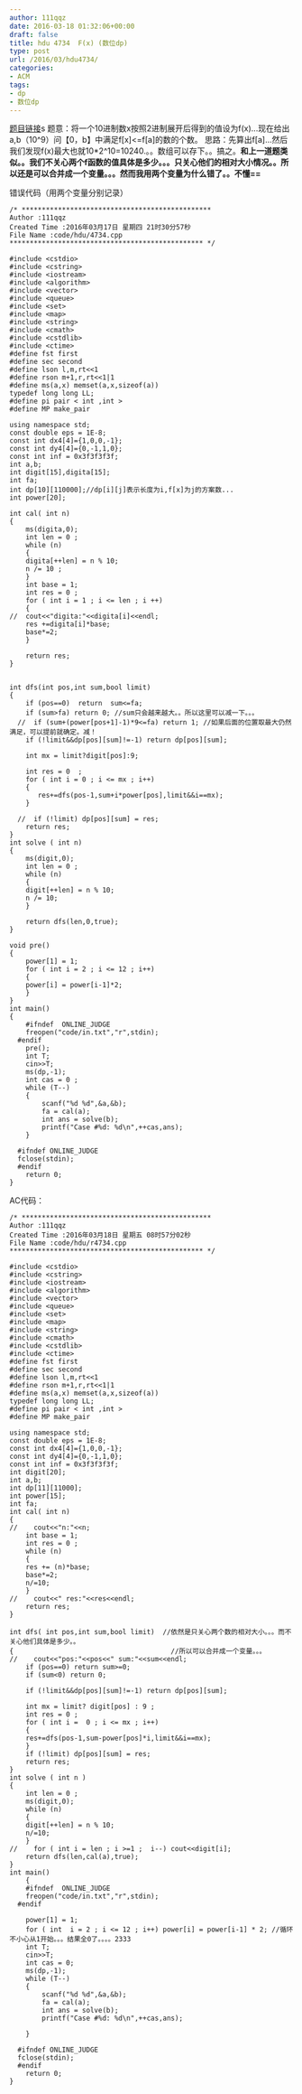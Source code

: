 ```yaml
---
author: 111qqz
date: 2016-03-18 01:32:06+00:00
draft: false
title: hdu 4734  F(x) (数位dp)
type: post
url: /2016/03/hdu4734/
categories:
- ACM
tags:
- dp
- 数位dp
---
```


[题目链接](http://acm.hdu.edu.cn/showproblem.php?pid=4734)s
题意：将一个10进制数x按照2进制展开后得到的值设为f(x)...现在给出a,b（10^9）问【0，b】中满足f[x]<=f[a]的数的个数。
思路：先算出f[a]...然后我们发现f(x)最大也就10*2^10=10240.。。数组可以存下。。搞之。**和上一道题类似。。我们不关心两个f函数的值具体是多少。。。只关心他们的相对大小情况。。所以还是可以合并成一个变量。。。然而我用两个变量为什么错了。。不懂==**



错误代码（用两个变量分别记录）



    
    /* ***********************************************
    Author :111qqz
    Created Time :2016年03月17日 星期四 21时30分57秒
    File Name :code/hdu/4734.cpp
    ************************************************ */
    
    #include <cstdio>
    #include <cstring>
    #include <iostream>
    #include <algorithm>
    #include <vector>
    #include <queue>
    #include <set>
    #include <map>
    #include <string>
    #include <cmath>
    #include <cstdlib>
    #include <ctime>
    #define fst first
    #define sec second
    #define lson l,m,rt<<1
    #define rson m+1,r,rt<<1|1
    #define ms(a,x) memset(a,x,sizeof(a))
    typedef long long LL;
    #define pi pair < int ,int >
    #define MP make_pair
    
    using namespace std;
    const double eps = 1E-8;
    const int dx4[4]={1,0,0,-1};
    const int dy4[4]={0,-1,1,0};
    const int inf = 0x3f3f3f3f;
    int a,b;
    int digit[15],digita[15];
    int fa;
    int dp[10][110000];//dp[i][j]表示长度为i,f[x]为j的方案数...
    int power[20];
    
    int cal( int n)
    {
        ms(digita,0);
        int len = 0 ;
        while (n)
        {
    	digita[++len] = n % 10;
    	n /= 10 ;
        }
        int base = 1;
        int res = 0 ;
        for ( int i = 1 ; i <= len ; i ++)
        {
    //	cout<<"digita:"<<digita[i]<<endl;
    	res +=digita[i]*base;
    	base*=2;
        }
    
        return res;
    }
    
    
    int dfs(int pos,int sum,bool limit)
    {
        if (pos==0)  return  sum<=fa;
        if (sum>fa) return 0; //sum只会越来越大。。所以这里可以减一下。。。
      //  if (sum+(power[pos+1]-1)*9<=fa) return 1; //如果后面的位置取最大仍然满足，可以提前就确定。减！
        if (!limit&&dp[pos][sum]!=-1) return dp[pos][sum];
    
        int mx = limit?digit[pos]:9;
    
        int res = 0  ;
        for ( int i = 0 ; i <= mx ; i++)
        {
           res+=dfs(pos-1,sum+i*power[pos],limit&&i==mx);
        }
    
      //  if (!limit) dp[pos][sum] = res;
        return res;
    }
    int solve ( int n)
    {
        ms(digit,0);
        int len = 0 ;
        while (n)
        {
    	digit[++len] = n % 10;
    	n /= 10;
        }
    
        return dfs(len,0,true);
    }
    
    void pre()
    {
        power[1] = 1;
        for ( int i = 2 ; i <= 12 ; i++)
        {
    	power[i] = power[i-1]*2;
        }
    }
    int main()
    {
    	#ifndef  ONLINE_JUDGE 
    	freopen("code/in.txt","r",stdin);
      #endif
    	pre();
    	int T;
    	cin>>T;
    	ms(dp,-1);
    	int cas = 0 ;
    	while (T--)
    	{
    	    scanf("%d %d",&a,&b);
    	    fa = cal(a);
    	    int ans = solve(b);
    	    printf("Case #%d: %d\n",++cas,ans);
    	}
    
      #ifndef ONLINE_JUDGE  
      fclose(stdin);
      #endif
        return 0;
    }
    




AC代码：
 

    
    /* ***********************************************
    Author :111qqz
    Created Time :2016年03月18日 星期五 08时57分02秒
    File Name :code/hdu/r4734.cpp
    ************************************************ */
    
    #include <cstdio>
    #include <cstring>
    #include <iostream>
    #include <algorithm>
    #include <vector>
    #include <queue>
    #include <set>
    #include <map>
    #include <string>
    #include <cmath>
    #include <cstdlib>
    #include <ctime>
    #define fst first
    #define sec second
    #define lson l,m,rt<<1
    #define rson m+1,r,rt<<1|1
    #define ms(a,x) memset(a,x,sizeof(a))
    typedef long long LL;
    #define pi pair < int ,int >
    #define MP make_pair
    
    using namespace std;
    const double eps = 1E-8;
    const int dx4[4]={1,0,0,-1};
    const int dy4[4]={0,-1,1,0};
    const int inf = 0x3f3f3f3f;
    int digit[20];
    int a,b;
    int dp[11][11000];
    int power[15];
    int fa;
    int cal( int n)
    {
    //    cout<<"n:"<<n;
        int base = 1;
        int res = 0 ;
        while (n)
        {
    	res += (n)*base;
    	base*=2;
    	n/=10;
        }
    //    cout<<" res:"<<res<<endl;
        return res;
    }
    
    int dfs( int pos,int sum,bool limit)  //依然是只关心两个数的相对大小。。。而不关心他们具体是多少。。
    {                                       //所以可以合并成一个变量。。。
    //    cout<<"pos:"<<pos<<" sum:"<<sum<<endl;
        if (pos==0) return sum>=0;
        if (sum<0) return 0;
    
        if (!limit&&dp[pos][sum]!=-1) return dp[pos][sum];
        
        int mx = limit? digit[pos] : 9 ;
        int res = 0 ;
        for ( int i =  0 ; i <= mx ; i++)
        {
    	res+=dfs(pos-1,sum-power[pos]*i,limit&&i==mx);
        }
        if (!limit) dp[pos][sum] = res;
        return res;
    }
    int solve ( int n )
    {
        int len = 0 ;
        ms(digit,0);
        while (n)
        {
    	digit[++len] = n % 10;
    	n/=10;
        }
    //    for ( int i = len ; i >=1 ;  i--) cout<<digit[i];
        return dfs(len,cal(a),true);
    }
    int main()
        {
    	#ifndef  ONLINE_JUDGE 
    	freopen("code/in.txt","r",stdin);
      #endif
    	
    	power[1] = 1;
    	for ( int  i = 2 ; i <= 12 ; i++) power[i] = power[i-1] * 2; //循环不小心从1开始。。。结果全0了。。。。2333
    	int T;
    	cin>>T;
    	int cas = 0;
    	ms(dp,-1);
    	while (T--)
    	{
    	    scanf("%d %d",&a,&b);
    	    fa = cal(a);
    	    int ans = solve(b);
    	    printf("Case #%d: %d\n",++cas,ans);
    
    	}
    
      #ifndef ONLINE_JUDGE  
      fclose(stdin);
      #endif
        return 0;
    }
    



